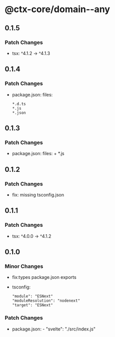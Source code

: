 # @ctx-core/domain--any

## 0.1.5

### Patch Changes

- tsx: ^4.1.2 -> ^4.1.3

## 0.1.4

### Patch Changes

- package.json: files:

      *.d.ts
      *.js
      *.json

## 0.1.3

### Patch Changes

- package.json: files: + \*.js

## 0.1.2

### Patch Changes

- fix: missing tsconfig.json

## 0.1.1

### Patch Changes

- tsx: ^4.0.0 -> ^4.1.2

## 0.1.0

### Minor Changes

- fix:types package.json exports
- tsconfig:

      "module": "ESNext"
      "moduleResolution": "nodenext"
      "target": "ESNext"

### Patch Changes

- package.json: - "svelte": "./src/index.js"
